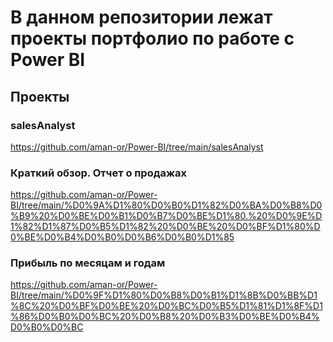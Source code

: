 # В данном репозитории лежат проекты портфолио по работе с Power BI

## Проекты

### salesAnalyst
https://github.com/aman-or/Power-BI/tree/main/salesAnalyst

### Краткий обзор. Отчет о продажах
https://github.com/aman-or/Power-BI/tree/main/%D0%9A%D1%80%D0%B0%D1%82%D0%BA%D0%B8%D0%B9%20%D0%BE%D0%B1%D0%B7%D0%BE%D1%80.%20%D0%9E%D1%82%D1%87%D0%B5%D1%82%20%D0%BE%20%D0%BF%D1%80%D0%BE%D0%B4%D0%B0%D0%B6%D0%B0%D1%85

### Прибыль по месяцам и годам
https://github.com/aman-or/Power-BI/tree/main/%D0%9F%D1%80%D0%B8%D0%B1%D1%8B%D0%BB%D1%8C%20%D0%BF%D0%BE%20%D0%BC%D0%B5%D1%81%D1%8F%D1%86%D0%B0%D0%BC%20%D0%B8%20%D0%B3%D0%BE%D0%B4%D0%B0%D0%BC
